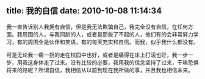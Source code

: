 title: 我的自信
date: 2010-10-08 11:14:34
---

我一直告诉别人我拥有自信，但是我无法欺骗自己，我完全没有自信，在任何方面。我周围的人，与我同龄的人，或者是那些了不起的人，他们有的会非常努力学习，有的周围全是伙伴和笑语，有的每天充实和自信。而我，似乎我什么都没有。

可是无论我一瘸一拐的走在校园中也好，或者是痛得在床上打滚也好，我一步一步，用我这身体走了过来。没有比较的必要，我用我的信念坚持了过来，干嘛恐惧将来的路呢？所谓自信，我相信从以前到现在我所做的事，并且我也相信未来。